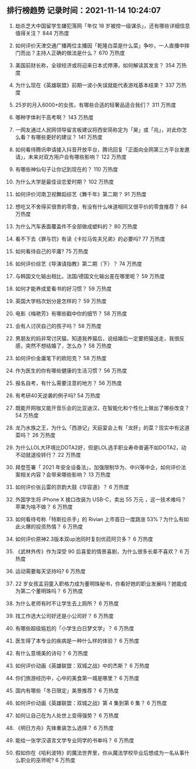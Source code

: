 
## 排行榜趋势 记录时间：2021-11-14 10:24:07
  
  1. 劫杀芝大中国留学生嫌犯落网「年仅 18 岁被控一级谋杀」，还有哪些详细信息值得关注？ 844 万热度
    
  2. 如何评价天津交通广播两位主播因「乾隆白菜是什么菜」争吵，一人直播中摔门而出？主持人正确的做法是什么？ 670 万热度
    
  3. 美国前财长称，全球经济或将迎来日本式停滞，如何解读其发言？ 354 万热度
    
  4. 为什么现在《英雄联盟》前期一波小失误就能代表游戏基本结束？ 337 万热度
    
  5. 25岁的月入6000+的女孩，有哪些合适的轻奢品适合我们？ 311 万热度
    
  6. 哪种字体利于高考啊？ 143 万热度
    
  7. 一网友通过人民网领导留言板建议将西安简称定为「昊」或「兆」，对此你怎么看？有哪些更好的建议？ 141 万热度
    
  8. 如何看待腾讯申请接入抖音开放平台，腾讯回复「正面向全网第三方平台发邀请」，未来对双方用户会有哪些影响？ 122 万热度
    
  9. 有哪些神仙句子让你记到现在的？ 110 万热度
    
  10. 为什么大学是最佳谈恋爱时期？ 102 万热度
    
  11. 如何评价河南卫视舞蹈综艺《舞千年》第二期？ 91 万热度
    
  12. 想吃又不舍得买很贵的零食，有没有什么味道相同又很平价的零食推荐？ 84 万热度
    
  13. 为什么汽车表面覆盖件不全部做成塑料的？ 80 万热度
    
  14. 看不下去《罪与罚》有读《卡拉马佐夫兄弟》的必要吗? 77 万热度
    
  15. 如何看待自己的平庸? 75 万热度
    
  16. 如何评价综艺《导演请指教》第二期（下）？ 74 万热度
    
  17. 与韩国文化输出相比，法国/德国文化输出差在哪里呢？ 59 万热度
    
  18. 如何才能养成爱看书的好习惯？ 59 万热度
    
  19. 英国大学档次划分是怎样的？ 59 万热度
    
  20. 电影《梅艳芳》有哪些戳中你的细节？ 58 万热度
    
  21. 会有人讨厌自己的孩子吗？ 58 万热度
    
  22. 男朋友的妈非常讨厌猫，知道我养猫后，说结婚后一定要把猫送走，我很反感，突然不想结婚了，怎么办？ 58 万热度
    
  23. 如何评价金庸笔下的欧阳克？ 58 万热度
    
  24. 作为医生的你有哪些健康的生活习惯？ 56 万热度
    
  25. 报名自考，有什么需要注意的地方？ 56 万热度
    
  26. 有考研40天逆袭的例子吗? 54 万热度
    
  27. 既能开网咖又能开音乐会的比亚迪汉，在智能化和个性化上做出了哪些改变？ 54 万热度
    
  28. 龙乃水族之王，为什么「西游记」天庭宴会上有「龙肝」的菜？现实中有这道菜吗？ 26 万热度
    
  29. 为什么LOL大环境比DOTA2好，但是LOL选手职业寿命普遍不如DOTA2，动不动就退役转行？ 22 万热度
    
  30. 拜登签署「 2021 年安全设备法」，加强限制华为、中兴等中企，如何评价法案相关内容？会带来哪些影响？ 13 万热度
    
  31. 如何评价张云雷的京韵大鼓《华容道》？ 6 万热度
    
  32. 外国学生将 iPhone X 接口改装为 USB-C，卖出 55 万元 ，这一技术难吗？苹果为啥不做？ 6 万热度
    
  33. 如何看待号称「特斯拉杀手」的 Rivian 上市首日一度跳涨 53%？为什么有如此火爆的投资热情？ 6 万热度
    
  34. 如何评价原神2.3版本双up池同时复刻优菈阿贝多？ 6 万热度
    
  35. 《武林外传》作为深受 90 后喜爱的情景喜剧，为什么很多长辈不喜欢？ 6 万热度
    
  36. 运动需要每天坚持吗? 6 万热度
    
  37. 22 岁女孩孟羽童入职格力成为董明珠秘书，你看好她的职业发展吗？她能成为第二个董明珠吗？ 6 万热度
    
  38. 为什么老师有时不让学生去上厕所？ 6 万热度
    
  39. 找工作选大公司好还是小公司好？ 6 万热度
    
  40. 有哪些超级尴尬的「小学生白日梦文学」？ 6 万热度
    
  41. 医生得了本专业的疾病是一种什么样的体验？ 6 万热度
    
  42. 有什么意境美的诗句？ 6 万热度
    
  43. 如何评价动画《英雄联盟：双城之战》中的杰斯？ 6 万热度
    
  44. 你们旅游经历中，心中的美食第一城是哪里？ 6 万热度
    
  45. 国内有哪些「冬日限定」美景推荐？ 6 万热度
    
  46. 如何评价动画《英雄联盟：双城之战》第 4 集到第 6 集？ 6 万热度
    
  47. 如何让自己在为人处世上变得强势？ 6 万热度
    
  48. 《明日方舟》先锋重装怎么选择？ 6 万热度
    
  49. 能给一张学汉语言文学专业同学的书单吗？ 6 万热度
    
  50. 假如你在《哈利波特》的魔法世界里，你从魔法学校毕业后想成为一名从事什么职业的巫师呢? 6 万热度
    